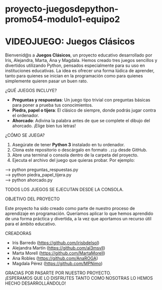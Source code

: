 # proyecto-juegosdepython-promo54-modulo1-equipo2
# VIDEOJUEGO: Juegos Clásicos

Bienvenid@s a **Juegos Clásicos**, un proyecto educativo desarrollado por Iris, Alejandra, Marta, Ana y Magdala. Hemos creado tres juegos sencillos y divertidos utilizando Python, pensados especialmente para su uso en instituciones educativas. La idea es ofrecer una forma lúdica de aprender, tanto para quienes se inician en la programación como para quienes simplemente quieren pasar un buen rato.

¿QUÉ JUEGOS INCLUYE?
- **Preguntas y respuestas**: Un juego tipo trivial con preguntas básicas para poner a prueba tus conocimientos.
- **Piedra, papel o tijera**: El clásico de siempre, donde podrás jugar contra el ordenador.
- **Ahorcado**: Adivina la palabra antes de que se complete el dibujo del ahorcado. ¡Elige bien tus letras!

¿CÓMO SE JUEGA?
1. Asegúrate de tener **Python 3** instalado en tu ordenador.
2. Clona este repositorio o descárgalo en formato `.zip` desde GitHub.
3. Abre una terminal o consola dentro de la carpeta del proyecto.
4. Ejecuta el archivo del juego que quieras probar. Por ejemplo:

--> python preguntas_respuestas.py  
--> python piedra_papel_tijera.py  
--> python ahorcado.py

TODOS LOS JUEGOS SE EJECUTAN DESDE LA CONSOLA.

OBJETIVO DEL PROYECTO

Este proyecto ha sido creado como parte de nuestro proceso de aprendizaje en programación. Queríamos aplicar lo que hemos aprendido de una forma práctica y divertida, a la vez que aportamos un recurso útil para el ámbito educativo.

CREADORAS  
- Iris Barredo (https://github.com/irisbdelsol)  
- Alejandra Martín (https://github.com/al3msvll)  
- Marta Morell (https://github.com/MartaMorell)  
- Ana Robles (https://github.com/AnaROGA)  
- Magdala Pérez (https://github.com/MPNimo)

GRACIAS POR PASARTE POR NUESTRO PROYECTO.  
¡ESPERAMOS QUE LO DISFRUTES TANTO COMO NOSOTRAS LO HEMOS HECHO DESARROLLÁNDOLO! 
